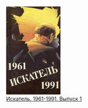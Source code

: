 ![](Искатель.%201961-1991.%20Выпуск%201.jpg)  
[Искатель. 1961-1991. Выпуск 1](Искатель.%201961-1991.%20Выпуск%201.md)
